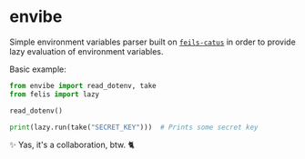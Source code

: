 # envibe

Simple environment variables parser built on [`feils-catus`](https://github.com/LeeeeT/felis) in order to provide lazy evaluation of environment variables.

Basic example:
```python
from envibe import read_dotenv, take
from felis import lazy

read_dotenv()

print(lazy.run(take("SECRET_KEY")))  # Prints some secret key
```

✨ Yas, it's a collaboration, btw. 🐈
